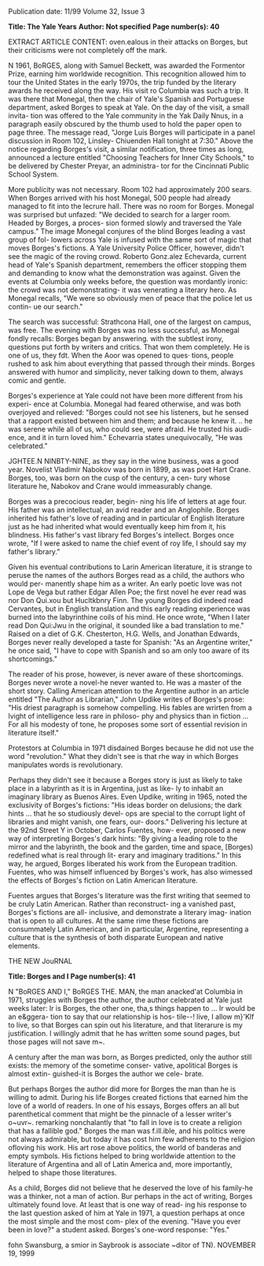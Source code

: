 Publication date: 11/99
Volume 32, Issue 3

**Title: The Yale Years**
**Author: Not specified**
**Page number(s): 40**

EXTRACT ARTICLE CONTENT:
oven.ealous in their attacks on Borges, but 
their criticisms were not completely off the 
mark. 


N 1961, BoRGES, along with Samuel 
Beckett, was awarded the Formentor 
Prize, earning him worldwide recognition. 
This recognition allowed him to tour the 
United States in the early 1970s, the trip 
funded by the literary awards he received 
along the way. His visit ro Columbia was 
such a trip. It was there that Monegal, then 
the chair of Yale's Spanish and Portuguese 
department, asked Borges to speak at Yale. 
On the day of the visit, a small invita-
tion was offered to the Yale community in 
the Yak Daily Nnus, in a paragraph easily 
obscured by the thumb used to hold the 
paper open to page three. The message 
read, "Jorge Luis Borges will participate in 
a panel discussion in Room 102, Linsley-
Chiuenden Hall tonight at 7:30." Above 
the notice regarding Borges's visit, a similar 
notification, 
three 
times 
as 
long, 
announced a lecture entitled "Choosing 
Teachers for Inner City Schools," to be 
delivered by Chester Preyar, an administra-
tor for the Cincinnati Public School 
System. 

More publicity was not necessary. 
Room 102 had approximately 200 sears. 
When Borges arrived with his host 
Monegal, 500 people had already managed 
to fit into the lecrure hall. There was no 
room for Borges. Monegal was surprised 
but unfazed: "We decided to search for a 
larger room. Headed by Borges, a proces-
sion formed slowly and traversed the Yale 
campus." The image Monegal conjures of 
the blind Borges leading a vast group of fol-
lowers across Yale is infused with the same 
sort of magic that moves Borges's fictions. 
A Yale University Police Officer, however, 
didn't see the magic of the roving crowd. 
Roberto Gonz.alez Echevarda, current head 
of Yale's Spanish department, remembers 
the officer stopping them and demanding 
to know what the demonstration was 
against. Given the events at Columbia only 
weeks before, the question was mordantly 
ironic: the crowd was not demonstrating-
it was venerating a literary hero. As 
Monegal recalls, "We were so obviously 
men of peace that the police let us contin-
ue our search." 

The search was successful: Strathcona 
Hall, one of the largest on campus, was 
free. The evening with Borges was no less 
successful, as Monegal fondly recalls: 
Borges began by answering. with the 
subtlest irony, questions put forth by 
writers and critics. That won them 
completely. He is one of us, they fdt. 
When the Aoor was opened to ques· 
tions, people rushed to ask him about 
everything that passed through their 
minds. Borges answered with humor 
and simplicity, never talking down to 
them, always comic and gentle. 

Borges's experience at Yale could not 
have been more different from his experi-
ence at Columbia. Monegal had feared 
otherwise, and was both overjoyed and 
relieved: "Borges could not see his listeners, 
but he sensed that a rapport existed 
between him and them; and because he 
knew it. .. he was serene while all of us, who 
could see, were afraid. He trusted his audi-
ence, and it in turn loved him." Echevarria 
states unequivocally, "He was celebrated." 


JGHTEE.N NlNBTY-NINE, as they say in 
the wine business, was a good year. 
Novelist Vladimir Nabokov was born in 
1899, as was poet Hart Crane. Borges, too, 
was born on the cusp of the century, a cen-
tury whose literature he, Nabokov and 
Crane would immeasurably change. 

Borges was a precocious reader, begin-
ning his life of letters at age four. His father 
was an intellectual, an avid reader and an 
Anglophile. Borges inherited his father's 
love of reading and in particular of English 
literature just as he had inherited what 
would eventually keep him from it, his 
blindness. His father's vast library fed 
Borges's intellect. Borges once wrote, "If I 
were asked to name the chief event of roy 
life, I should say my father's library." 

Given his eventual contributions to 
Larin American literature, it is strange to 
peruse the names of the authors Borges 
read as a child, the authors who would per-
manently shape him as a writer. An early 
poetic love was not Lope de Vega but rather 
Edgar Allen Poe; the first novel he ever read 
was nor Don Qui.xou but Hucltkbnry Finn. 
The young Borges did indeed read 
Cervantes, but in English translation and 
this early reading experience was burned 
into the labyrinthine coils of his mind. He 
once wrote, "When I later read Don 
Qui:Jwu in the original, it sounded like a 
bad translation to me." Raised on a diet of 
G.K. Chesterton, H.G. Wells, and 
Jonathan Edwards, Borges never really 
developed a taste for Spanish: "As an 
Argentine writer," he once said, "I have to 
cope with Spanish and so am only too 
aware of its shortcomings." 

The reader of his prose, however, is 
never aware of these shortcomings. Borges 
never wrote a novel-he never wanted to. 
He was a master of the short story. Calling 
American attention to the Argentine 
author in an article entitled "The Author as 
Librarian," John Updike writes of Borges's 
prose: "His driest paragraph is somehow 
compelling. His fables are wrirten from a 
lvight of intelligence less rare in philoso-
phy and physics than in fiction ... For all his 
modesty of tone, he proposes some sort of 
essential revision in literature itself." 

Protestors at Columbia in 1971 disdained 
Borges because he did not use the word 
"revolution." What they didn't see is that 
rhe way in which Borges manipulates 
words is revolutionary. 

Perhaps they didn't see it because a 
Borges story is just as likely to take place in 
a labyrinth as it is in Argentina, just as like-
ly to inhabit an imaginary library as 
Buenos Aires. Even Updike, writing in 
1965, noted the exclusivity of Borges's 
fictions: "His ideas border on delusions; 
the dark hints ... that he so studiously devel-
ops are special to the corrupt light of 
libraries and might vanish, one fears, our-
doors." Delivering his lecture at the 92nd 
Street Y in October, Carlos Fuentes, how-
ever, proposed a new way of interpreting 
Borges's dark hints: "By giving a leading 
role to the mirror and the labyrinth, the 
book and the garden, time and space, 
[Borges) redefined what is real through lit-
erary and imaginary traditions." In this 
way, he argued, Borges liberated his work 
from the European tradition. Fuentes, who 
was himself influenced by Borges's work, 
has also wimessed the effects of Borges's 
fiction on Latin American literature. 

Fuentes argues that Borges's literature was 
the first writing that seemed to be cruly 
Latin American. Rather than reconstruct-
ing a vanished past, Borges's fictions are all-
inclusive, and demonstrate a literary imag-
ination that is open to all cultures. At the 
same rime these fictions are consummately 
Latin American, and in 
particular, 
Argentine, representing a culture that is the 
synthesis of both disparate European and 
native elements. 

THE NEW JouRNAL 


**Title: Borges and I**
**Page number(s): 41**

N "BoRGES AND I," BoRGES THE. MAN, 
the man anacked'at Columbia in 1971, 
struggles with Borges the author, the 
author celebrated at Yale just weeks later: 
Ir is Borges, the other one, tha,s things 
happen to ... Ir would be an e&ggera-
tion to say that our relationship is hos-
tile--! live, I allow m}'Klf to live, so 
that Borges can spin out his literature, 
and that literarure is my justification. I 
willingly admit that he has written some 
sound pages, but those pages will not 
save m~. 

A century after the man was born, as 
Borges predicted, only the author still 
exists: the memory of the sometime conser-
vative, apolitical Borges is almost extin-
guished-it is Borges the author we cele-
brate. 

But perhaps Borges the author did 
more for Borges the man than he is willing 
to admit. During his life Borges created 
fictions that earned him the love of a world 
of readers. In one of his essays, Borges 
offers an all but parenthetical comment 
that might be the pinnacle of a lesser 
writer's 
o~uvr~. remarking nonchalantly 
that "to fall in love is to create a religion 
that has a fallible god." Borges the man was 
f.ill.ible, and his politics were not always 
admirable, but today it has cost him few 
adherents to the religion ofloving his work. 
His art rose above politics, the world of 
banderas and empty symbols. His fictions 
helped to bring worldwide attention to the 
literature of Argentina and all of Latin 
America and, more importantly, helped to 
shape those literatures. 

As a child, Borges did not believe that 
he deserved the love of his family-he was 
a thinker, not a man of action. Bur perhaps 
in the act of writing, Borges ultimately 
found love. At least that is one way of read-
ing his response to the last question asked 
of him at Yale in 1971, a question perhaps at 
once the most simple and the most com-
plex of the evening. "Have you ever been in 
love?" a student asked. Borges's one-word 
response: 
"Yes." 

fohn Swansburg, a smior in Saybrook 
is associate ~ditor of TN). 
NOVEMBER 19, 1999